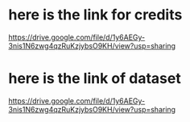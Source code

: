 # here is the link for credits
https://drive.google.com/file/d/1y6AEGy-3nis1N6zwg4qzRuKzjybsO9KH/view?usp=sharing
# here is the link of dataset
https://drive.google.com/file/d/1y6AEGy-3nis1N6zwg4qzRuKzjybsO9KH/view?usp=sharing
